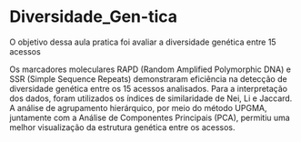 # Diversidade_Gen-tica
O objetivo dessa aula pratica foi avaliar a diversidade genética entre 15 acessos 

Os marcadores moleculares RAPD (Random Amplified Polymorphic DNA) e SSR (Simple Sequence Repeats) demonstraram eficiência na detecção de diversidade genética entre os 15 acessos analisados. Para a interpretação dos dados, foram utilizados os índices de similaridade de Nei, Li e Jaccard. A análise de agrupamento hierárquico, por meio do método UPGMA, juntamente com a Análise de Componentes Principais (PCA), permitiu uma melhor visualização da estrutura genética entre os acessos.


